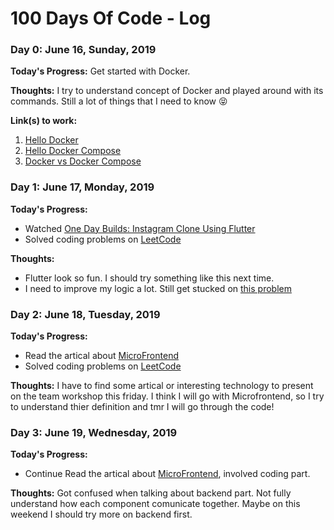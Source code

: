 # 100 Days Of Code - Log

### Day 0: June 16, Sunday, 2019

**Today's Progress:** Get started with Docker.

**Thoughts:** I try to understand concept of Docker and played around with its commands. Still a lot of things that I need to know :stuck_out_tongue_closed_eyes:

**Link(s) to work:** 
1. [Hello Docker](https://github.com/cikareto/hello-docker)
2. [Hello Docker Compose](https://github.com/cikareto/hello-docker-compose)
3. [Docker vs Docker Compose](https://medium.com/@salisa.cct/docker-vs-docker-compose-c3ac6a1f0cd1)

### Day 1: June 17, Monday, 2019

**Today's Progress:** 
- Watched [One Day Builds: Instagram Clone Using Flutter](https://www.youtube.com/watch?v=E2uEfOls4e4) 
- Solved coding problems on [LeetCode](https://leetcode.com/problemset/all/) 

**Thoughts:** 
- Flutter look so fun. I should try something like this next time.
- I need to improve my logic a lot. Still get stucked on [this problem](https://leetcode.com/problems/add-two-numbers/submissions/) 

### Day 2: June 18, Tuesday, 2019

**Today's Progress:** 
- Read the artical about [MicroFrontend](https://micro-frontends.org/)
- Solved coding problems on [LeetCode](https://leetcode.com/problemset/all/) 

**Thoughts:** I have to find some artical or interesting technology to present on the team workshop this friday. I think I will go with Microfrontend, so I try to understand thier definition and tmr I will go through the code!

### Day 3: June 19, Wednesday, 2019

**Today's Progress:** 
- Continue Read the artical about [MicroFrontend](https://micro-frontends.org/), involved coding part.

**Thoughts:** Got confused when talking about backend part. Not fully understand how each component comunicate together. Maybe on this weekend I should try more on backend first. 
